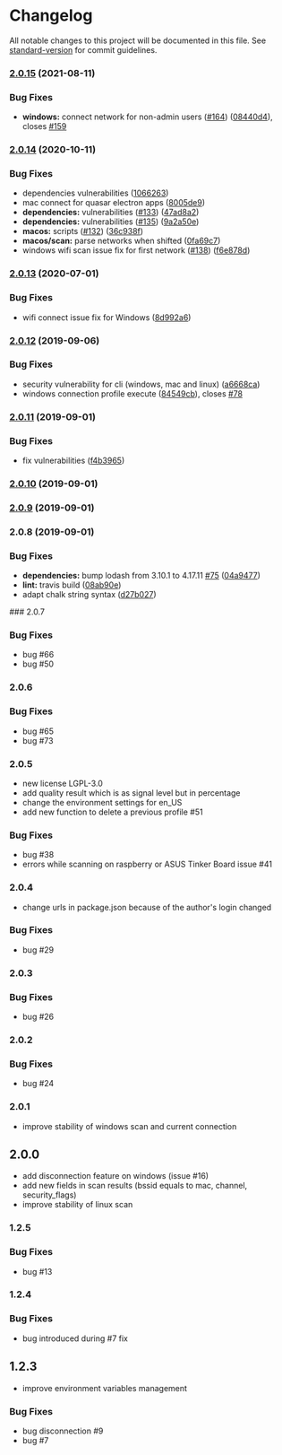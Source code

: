 # Changelog

All notable changes to this project will be documented in this file. See [standard-version](https://github.com/conventional-changelog/standard-version) for commit guidelines.

### [2.0.15](https://github.com/friedrith/node-wifi/compare/v2.0.14...v2.0.15) (2021-08-11)


### Bug Fixes

* **windows:** connect network for non-admin users ([#164](https://github.com/friedrith/node-wifi/issues/164)) ([08440d4](https://github.com/friedrith/node-wifi/commit/08440d4353f40d9229ceb91c6ce9f1e950f32994)), closes [#159](https://github.com/friedrith/node-wifi/issues/159)

### [2.0.14](https://github.com/friedrith/node-wifi/compare/v2.0.13...v2.0.14) (2020-10-11)


### Bug Fixes

* dependencies vulnerabilities ([1066263](https://github.com/friedrith/node-wifi/commit/10662634725a314c5f585a33abf61cff3ea299f9))
* mac connect for quasar electron apps ([8005de9](https://github.com/friedrith/node-wifi/commit/8005de94dd1d0d1220d6fa09a163f97c4a22deda))
* **dependencies:** vulnerabilities ([#133](https://github.com/friedrith/node-wifi/issues/133)) ([47ad8a2](https://github.com/friedrith/node-wifi/commit/47ad8a220e7c691c4195d9d7b89ff204005e3d80))
* **dependencies:** vulnerabilities ([#135](https://github.com/friedrith/node-wifi/issues/135)) ([9a2a50e](https://github.com/friedrith/node-wifi/commit/9a2a50ee9b503d8b6ed78d82f094ab3ea1ecc114))
* **macos:** scripts ([#132](https://github.com/friedrith/node-wifi/issues/132)) ([36c938f](https://github.com/friedrith/node-wifi/commit/36c938f58cf66c377b631d15056d1fe359541b5d))
* **macos/scan:** parse networks when shifted ([0fa69c7](https://github.com/friedrith/node-wifi/commit/0fa69c7aaaca44ea83c4019dab342396e742a581))
* windows wifi scan issue fix for first network ([#138](https://github.com/friedrith/node-wifi/issues/138)) ([f6e878d](https://github.com/friedrith/node-wifi/commit/f6e878d48b91410929c5fe5f0a0ff39e34e50c56))

### [2.0.13](https://github.com/friedrith/node-wifi/compare/v2.0.12...v2.0.13) (2020-07-01)


### Bug Fixes

* wifi connect issue fix for Windows ([8d992a6](https://github.com/friedrith/node-wifi/commit/8d992a6))

### [2.0.12](https://github.com/friedrith/node-wifi/compare/v2.0.11...v2.0.12) (2019-09-06)


### Bug Fixes

* security vulnerability for cli (windows, mac and linux) ([a6668ca](https://github.com/friedrith/node-wifi/commit/a6668ca))
* windows connection profile execute ([84549cb](https://github.com/friedrith/node-wifi/commit/84549cb)), closes [#78](https://github.com/friedrith/node-wifi/issues/78)

### [2.0.11](https://github.com/friedrith/node-wifi/compare/v2.0.10...v2.0.11) (2019-09-01)


### Bug Fixes

* fix vulnerabilities ([f4b3965](https://github.com/friedrith/node-wifi/commit/f4b3965))

### [2.0.10](https://github.com/friedrith/node-wifi/compare/v2.0.8...v2.0.10) (2019-09-01)

### [2.0.9](https://github.com/friedrith/node-wifi/compare/v2.0.8...v2.0.9) (2019-09-01)

### 2.0.8 (2019-09-01)

### Bug Fixes

- **dependencies:** bump lodash from 3.10.1 to 4.17.11 [#75](https://github.com/friedrith/node-wifi/issues/75) ([04a9477](https://github.com/friedrith/node-wifi/commit/04a9477))
- **lint:** travis build ([08ab90e](https://github.com/friedrith/node-wifi/commit/08ab90e))
- adapt chalk string syntax ([d27b027](https://github.com/friedrith/node-wifi/commit/d27b027))

### 2.0.7

### Bug Fixes

- bug #66
- bug #50

### 2.0.6

### Bug Fixes

- bug #65
- bug #73

### 2.0.5

- new license LGPL-3.0
- add quality result which is as signal level but in percentage
- change the environment settings for en_US
- add new function to delete a previous profile #51

### Bug Fixes

- bug #38
- errors while scanning on raspberry or ASUS Tinker Board issue #41

### 2.0.4

- change urls in package.json because of the author's login changed

### Bug Fixes

- bug #29

### 2.0.3

### Bug Fixes

- bug #26

### 2.0.2

### Bug Fixes

- bug #24

### 2.0.1

- improve stability of windows scan and current connection

## 2.0.0

- add disconnection feature on windows (issue #16)
- add new fields in scan results (bssid equals to mac, channel, security_flags)
- improve stability of linux scan

### 1.2.5

### Bug Fixes

- bug #13

### 1.2.4

### Bug Fixes

- bug introduced during #7 fix

## 1.2.3

- improve environment variables management

### Bug Fixes

- bug disconnection #9
- bug #7
